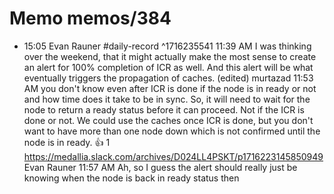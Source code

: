 # Memo memos/384
- 15:05 Evan Rauner #daily-record ^1716235541
  11:39 AM
I was thinking over the weekend, that it might actually make the most sense to create an alert for 100% completion of ICR as well. And this alert will be what eventually triggers the propagation of caches. (edited) 
murtazad
  11:53 AM
you don't know even after ICR is done if the node is in ready or not and how time does it take to be in sync.
So, it will need to wait for the node to return a ready status before it can proceed. Not if the ICR is done or not.
We could use the caches once ICR is done, but you don't want to have more than one node down which is not confirmed until the node is in ready.
:+1:
1
https://medallia.slack.com/archives/D024LL4PSKT/p1716223145850949
Evan Rauner
  11:57 AM
Ah, so I guess the alert should really just be knowing when the node is back in ready status then